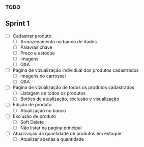 ### TODO

## Sprint 1

- [ ] Cadastrar produto
  - [ ] Armazenamento no banco de dados
  - [ ] Palavras chave
  - [ ] Preço e estoque
  - [ ] Imagens
  - [ ] Q&A
- [ ] Pagina de vizualização individual dos produtos cadastrados
  - [ ] Imagens no carrossel
  - [ ] Q&A
- [ ] Pagina de vizualização de todos os produtos cadastrados
  - [ ] Listagem de todos os produtos
  - [ ] Botões de atualização, exclusão e visualização
- [ ] Edição de produto
  - [ ] Atualização no banco
- [ ] Exclusão de produto
  - [ ] Soft Delete
  - [ ] Não listar na pagina principal
- [ ] Atualização da quantidade de produtos em estoque
  - [ ] Atualizar apenas a quantidade
